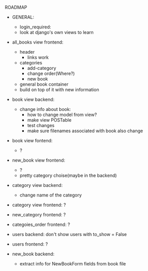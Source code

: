 ROADMAP
- GENERAL:
    - login_required:
    - look at django's own views to learn


- all_books view frontend:
    - header
        - links work
    - categories
        - add-category
        - change order(Where?)
        - new book
    - general book container
    - build on top of it with new information

- book view backend:
    - change info about book:
        - how to change model from view?
        - make view POSTable
        - test changes
        - make sure filenames associated with book also change

- book view fontend:
    - ?

- new_book view frontend:
    - ?
    - pretty category choise(maybe in the backend)

- category view backend:
    - change name of the category

- category view frontend:
    ?

- new_category frontend:
    ?

- categoies_order frontend:
    ?

- users backend:
    don't show users with to_show = False

- users frontend:
    ?

- new_book backend:
    - extract info for NewBookForm fields from book file
